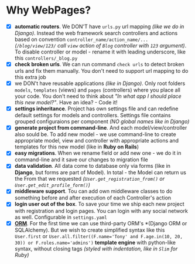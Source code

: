 Why WebPages?
=====

- [x] **automatic routers**. We DON'T have `urls.py` url mapping *(like we do in Django)*. Instead the web framework search controllers and actions based on convention `controller_name/action_name/...` *(`/blog/view/123/` call `view` action of `Blog` controller with `123` argument)*. To disable controller or model - rename it with leading underscore, like this `controllers/_blog.py`
- [x] **check broken urls**. We can run command `check urls` to detect broken urls and fix them manually. You don't need to support url mapping to do this extra job
- [x] we DON't have reusable applications *(like in Django)*. Only root folders `models`, `templates` (views) and `pages` (controllers) where you place all your code. You don't need to think about *"In what app I should place this new model?"*. Have an idea? - Code it!
- [x] **settings inheritance**. Project has own settings file and can redefine default settings for models and controllers. Settings file contains grouped configuraions per component *(NO global names like in Django)*
- [x] **generate project from command-line**. And each model/view/controller also sould be. To add new model - we use command-line to create appropriate model, view and controller with appropriate actions and templates for this new model (like in **Ruby on Rails**)
- [x] **easy migrations**. When we rename field or add new one - we do it in command-line and it save our changes to migration file
- [x] **data validation**. All data come to database only via forms (like in **Django**, but forms are part of Model). In total - the Model can return us the From that we requested *(`User.get_registration_from()` or `User.get_edit_profile_form()`)*
- [x] **middleware support**. Tou can add own middleware classes to do something before and after execution of each Controller's action
- [x] **login user out of the box**. To save your time we ship each new project with registration and login pages. You can login with any social network as well. Configurable in `settings.yaml`
- [x] **[ORM](https://github.com/webpages/orm)**. For the first time we can use third-party ORM's *(Django ORM or SQLAlchemy). But we wish to create simplified syntax like this `User.first` or `User.all.filter((F.name='Tony' and F.age.in(10, 20, 30)) or F.roles.name='admins')`
 **template engine** with python-like syntax, without closing tags *(styled with indentation, like in `Slim` for Ruby)*
